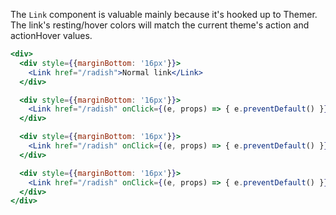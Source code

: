 The `Link` component is valuable mainly because it's hooked up to Themer.
The link's resting/hover colors will match the current theme's action and actionHover values.

```jsx static
<div>
  <div style={{marginBottom: '16px'}}>
    <Link href="/radish">Normal link</Link>
  </div>

  <div style={{marginBottom: '16px'}}>
    <Link href="/radish" onClick={(e, props) => { e.preventDefault() }}>With an onClick callback</Link>
  </div>

  <div style={{marginBottom: '16px'}}>
    <Link href="/radish" onClick={(e, props) => { e.preventDefault() }} elementAttributes={{'aria-label': 'Foo'}}>With extra attributes like an aria-label</Link>
  </div>

  <div style={{marginBottom: '16px'}}>
    <Link href="/radish" onClick={(e, props) => { e.preventDefault() }} style={{textDecoration: 'underline', fontWeight: 600}}>With added styles</Link>
  </div>
</div>
```
